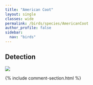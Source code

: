 ```yaml
---
title: "American Coot"
layout: single
classes: wide
permalink: /birds/species/AmericanCoot
author_profile: false
sidebar:
  nav: "birds"
---
```


<h2>Detection</h2>

<a href="https://beallen.github.io/DevelopmentWebsite/assets/images/birds/AmericanCoot/det.jpg">
<img src="https://beallen.github.io/DevelopmentWebsite/assets/images/birds/AmericanCoot/det.jpg">
</a>

{% include comment-section.html %}
